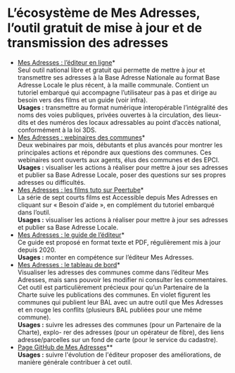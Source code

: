 # L’écosystème de Mes Adresses, l’outil gratuit de mise à jour et de transmission des adresses

* [Mes Adresses : l’éditeur en ligne](https://mes-adresses.data.gouv.fr/)\*\
  Seul outil national libre et gratuit qui permette de mettre à jour et transmettre ses adresses à la Base Adresse Nationale au format Base Adresse Locale le plus récent, à la maille communale. Contient un tutoriel embarqué qui accompagne l’utilisateur pas à pas et dirige au besoin vers des films et un guide (voir infra).\
  **Usages :** transmettre au format numérique interopérable l’intégralité des noms des voies publiques, privées ouvertes à la circulation, des lieux-dits et des numéros des locaux adressables au point d’accès national, conformément à la loi 3DS.
* [Mes Adresses : webinaires des communes](https://adresse.data.gouv.fr/evenements)\*\
  Deux webinaires par mois, débutants et plus avancés pour montrer les principales actions et répondre aux questions des communes. Ces webinaires sont ouverts aux agents, élus des communes et des EPCI.\
  **Usages :** visualiser les actions à réaliser pour mettre à jour ses adresses et publier sa Base Adresse Locale, poser des questions sur ses propres adresses ou difficultés.
* [Mes Adresses : les films tuto sur Peertube](https://peertube.adresse.data.gouv.fr/videos/overview)\* \
  La série de sept courts films est Accessible depuis Mes Adresses en cliquant sur « Besoin d'aide », en complément du tutoriel embarqué dans l’outil.\
  **Usages :** visualiser les actions à réaliser pour mettre à jour ses adresses et publier sa Base Adresse Locale.
* [Mes Adresses : le guide de l’éditeur](https://adresse.data.gouv.fr/ressources)\*\
  Ce guide est proposé en format texte et PDF, régulièrement mis à jour depuis 2020. \
  **Usages :** monter en compétence sur l’éditeur Mes Adresses.
* [Mes Adresses : le tableau de bord](https://mes-adresses.data.gouv.fr/dashboard)\*\
  Visualiser les adresses des communes comme dans l’éditeur Mes Adresses, mais sans pouvoir les modifier ni consulter les commentaires. Cet outil est particulièrement précieux pour qu’un Partenaire de la Charte suive les publications des communes. En violet figurent les communes qui publient leur BAL avec un autre outil que Mes Adresses et en rouge les conflits (plusieurs BAL publiées pour une même commune). \
  **Usages :** suivre les adresses des communes (pour un Partenaire de la Charte), explo- rer des adresses (pour un opérateur de fibre), des liens adresse/parcelles sur un fond de carte (pour le service du cadastre).
* [Page GitHub de Mes Adresses](https://github.com/BaseAdresseNationale/adresse.data.gouv.fr/projects/1)\*\*\
  **Usages :** suivre l'évolution de l'éditeur proposer des améliorations, de manière générale contribuer à cet outil.&#x20;
